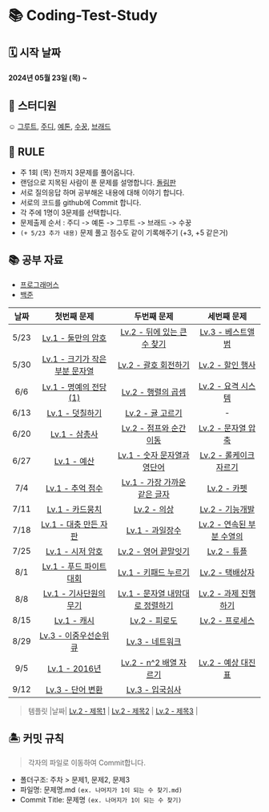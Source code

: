 # 📚 Coding-Test-Study 

## 🗓 시작 날짜
#### 2024년 05월 23일 (목) ~

## 👥 스터디원
☺️ [그루트](https://github.com/Groot-94), [주디](https://github.com/Judy-999), [예톤](https://github.com/yeeton37), [수꿍](https://github.com/Jeon-Minsu), [브래드](https://github.com/bradheo65)

## 🐳 RULE
- 주 1회 (목) 전까지 3문제를 풀어옵니다.
- 랜덤으로 지목된 사람이 푼 문제를 설명합니다. [돌림판](https://chromewebstore.google.com/detail/%EB%8F%8C%EB%A0%A4%EB%8F%8C%EB%A0%A4-%EB%8F%8C%EB%A6%BC%ED%8C%90/cbhdjmlgamciejnfglfejgbgmjdddckh?hl=ko)
- 서로 질의응답 하며 공부해온 내용에 대해 이야기 합니다.
- 서로의 코드를 github에 Commit 합니다.
- 각 주에 1명이 3문제를 선택합니다.
- 문제출제 순서 : 주디 -> 예톤 -> 그루트 -> 브래드 -> 수꿍
- `(+ 5/23 추가 내용)` 문제 풀고 점수도 같이 기록해주기 (+3, +5 같은거)

  
## 📚 공부 자료 
- [프로그래머스](https://programmers.co.kr/)
- [백준](https://www.acmicpc.net/)

| 날짜  | 첫번째 문제 | 두번째 문제 | 세번째 문제| 
|:-------:|:-----------:|:-------:|:-----------:|
|5/23|[Lv.1 - 둘만의 암호](https://school.programmers.co.kr/learn/courses/30/lessons/155652)| [Lv.2 - 뒤에 있는 큰 수 찾기](https://school.programmers.co.kr/learn/courses/30/lessons/154539) | [Lv.3 - 베스트앨범](https://school.programmers.co.kr/learn/courses/30/lessons/42579)|
|5/30|[Lv.1 - 크기가 작은 부분 문자열](https://school.programmers.co.kr/learn/courses/30/lessons/147355)| [Lv.2 - 괄호 회전하기](https://school.programmers.co.kr/learn/courses/30/lessons/76502) | [Lv.2 - 할인 행사](https://school.programmers.co.kr/learn/courses/30/lessons/131127)|
|6/6|[Lv.1 - 명예의 전당 (1)](https://school.programmers.co.kr/learn/courses/30/lessons/138477)| [Lv.2 - 행렬의 곱셈](https://school.programmers.co.kr/learn/courses/30/lessons/12949) | [Lv.2 - 요격 시스템](https://school.programmers.co.kr/learn/courses/30/lessons/181188) |
|6/13|[Lv.1 - 덧칠하기](https://school.programmers.co.kr/learn/courses/30/lessons/161989)| [Lv.2 - 귤 고르기](https://school.programmers.co.kr/learn/courses/30/lessons/138476) | - |
|6/20|[Lv.1 - 삼총사](https://school.programmers.co.kr/learn/courses/30/lessons/131705)| [Lv.2 - 점프와 순간 이동](https://school.programmers.co.kr/learn/courses/30/lessons/12980) | [Lv.2 - 문자열 압축](https://school.programmers.co.kr/learn/courses/30/lessons/60057) |
|6/27|[Lv.1 - 예산](https://school.programmers.co.kr/learn/courses/30/lessons/12982)| [Lv.1 - 숫자 문자열과 영단어](https://school.programmers.co.kr/learn/courses/30/lessons/81301) | [Lv.2 - 롤케이크 자르기](https://school.programmers.co.kr/learn/courses/30/lessons/132265) |
|7/4|[Lv.1 - 추억 점수](https://school.programmers.co.kr/learn/courses/30/lessons/176963?language=swift)| [Lv.1 - 가장 가까운 같은 글자](https://school.programmers.co.kr/learn/courses/30/lessons/142086) | [Lv.2 - 카펫](https://school.programmers.co.kr/learn/courses/30/lessons/42842) |
|7/11|[Lv.1 - 카드뭉치](https://school.programmers.co.kr/learn/courses/30/lessons/159994)| [Lv.2 - 의상](https://school.programmers.co.kr/learn/courses/30/lessons/42578) | [Lv.2 - 기능개발](https://school.programmers.co.kr/learn/courses/30/lessons/42586)|
|7/18|[Lv.1 - 대충 만든 자판](https://school.programmers.co.kr/learn/courses/30/lessons/160586)| [Lv.1 - 과일장수](https://school.programmers.co.kr/learn/courses/30/lessons/135808) | [Lv.2 - 연속된 부분 수열의 ](https://school.programmers.co.kr/learn/courses/30/lessons/178870)|
|7/25|[Lv.1 - 시저 암호](https://school.programmers.co.kr/learn/courses/30/lessons/12926)| [Lv.2 - 영어 끝말잇기](https://school.programmers.co.kr/learn/courses/30/lessons/12981) | [Lv.2 - 튜플 ](https://school.programmers.co.kr/learn/courses/30/lessons/64065)|
|8/1|[Lv.1 - 푸드 파이트 대회](https://school.programmers.co.kr/learn/courses/30/lessons/134240)| [Lv.1 - 키패드 누르기](https://school.programmers.co.kr/learn/courses/30/lessons/67256) | [Lv.2 - 택배상자 ](https://school.programmers.co.kr/learn/courses/30/lessons/131704)|
|8/8|[Lv.1 - 기사단원의 무기](https://school.programmers.co.kr/learn/courses/30/lessons/136798)| [Lv.1 - 문자열 내맘대로 정렬하기](https://school.programmers.co.kr/learn/courses/30/lessons/12915) | [Lv.2 - 과제 진행하기](https://school.programmers.co.kr/learn/courses/30/lessons/176962)|
|8/15| [Lv.1 - 캐시](https://school.programmers.co.kr/learn/courses/30/lessons/17680 ) | [Lv.2 - 피로도](https://school.programmers.co.kr/learn/courses/30/lessons/87946) | [Lv.2 - 프로세스](https://school.programmers.co.kr/learn/courses/30/lessons/42587) |
|8/29| [Lv.3 - 이중우선순위큐](https://school.programmers.co.kr/learn/courses/30/lessons/42628 ) | [Lv.3 - 네트워크](https://school.programmers.co.kr/learn/courses/30/lessons/43162) |
|9/5| [Lv.1 - 2016년](https://school.programmers.co.kr/learn/courses/30/lessons/12901) | [Lv.2 - n^2 배열 자르기](https://school.programmers.co.kr/learn/courses/30/lessons/87390) | [Lv.2 - 예상 대진표](https://school.programmers.co.kr/learn/courses/30/lessons/12985) |
|9/12| [Lv.3 - 단어 변환](https://school.programmers.co.kr/learn/courses/30/lessons/43163) | [Lv.3 - 입국심사](https://school.programmers.co.kr/learn/courses/30/lessons/43238) |

> 템플릿
> |날짜| [Lv.2 - 제목1](url1) | [Lv.2 - 제목2](url2) | [Lv.2 - 제목3](url3) |

## 🏝 커밋 규칙

> 각자의 파일로 이동하여 Commit합니다.

- 폴더구조: 주차 > 문제1, 문제2, 문제3
- 파일명: 문제명.md `(ex. 나머지가 1이 되는 수 찾기.md)`
- Commit Title: 문제명 `(ex. 나머지가 1이 되는 수 찾기)`
